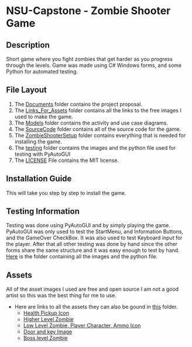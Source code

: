 # NSU-Capstone - Zombie Shooter Game
## Description
Short game where you fight zombies that get harder as you progress through the levels.
Game was made using C# Windows forms, and some Python for automated testing.
## File Layout
1. The [Documents](Documents) folder contains the project proposal.
2. The [Links_For_Assets](Links_For_Assets) folder contains all the links to the free images I used to make the game.
3. The [Models](Models) folder contains the activity and use case diagrams.
4. The [SourceCode](SourceCode) folder contains all of the source code for the game.
5. The [ZombieShooterSetup](ZombieShooterSetup) folder contains everything that is needed for installing the game.
6. The [testing](testing) folder contains the images and the python file used for testing with PyAutoGUI
7. The [LICENSE](LICENSE) File contains the MIT license.
## Installation Guide
This will take you step by step to install the game.
## Testing Information
Testing was done using PyAutoGUI and by simply playing the game.
PyAutoGUI was only used to test the StartMenu, and Information Buttons, and the GameOver CheckBox.
It was also used to test Keyboard input for the player.
After that all other testing was done by hand since the other forms share the same structure and it was easy enough to test by hand.
[Here](testing) is the folder containing all the images and the python file.
## Assets
All of the asset images I used are free and open source I am not a good artist so this was the best thing for me to use.
- Here are links to all the assets they can also be gound in [this](Links_For_Assets) folder.
  - [Health Pickup Icon](https://fightswithbears.itch.io/2d-health-and-ammo-pickups)
  - [Higher Level Zombie](https://tokka.itch.io/top-down-basic-set)
  - [Low Level Zombie, Player Character, Ammo Icon](https://www.mooict.com/c-tutorial-create-a-zombie-survival-shooting-game-in-visual-studio/)
  - [Door and key Image](https://www.mooict.com/c-tutorial-make-a-multiple-level-game-in-windows-form-application/)
  - [Boss level Zombie](https://opengameart.org/content/animated-top-down-zombie)
